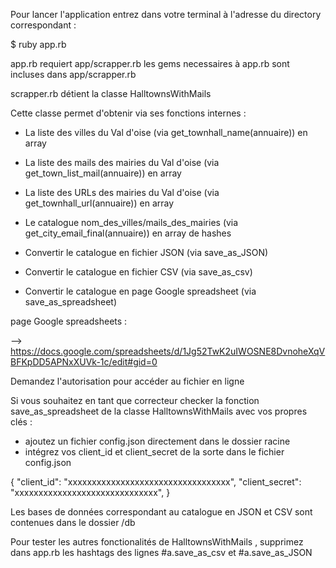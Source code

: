 Pour lancer l'application entrez dans votre terminal à l'adresse du directory correspondant :

$ ruby app.rb

app.rb requiert app/scrapper.rb
les gems necessaires à app.rb sont incluses dans app/scrapper.rb

scrapper.rb détient la classe HalltownsWithMails

Cette classe permet d'obtenir via ses fonctions internes :
 - La liste des villes du Val d'oise (via get_townhall_name(annuaire)) en array
 - La liste des mails des mairies du Val d'oise  (via get_town_list_mail(annuaire)) en array
 - La liste des URLs des mairies du Val d'oise (via get_townhall_url(annuaire)) en array
 - Le catalogue nom_des_villes/mails_des_mairies (via get_city_email_final(annuaire)) en array de   hashes

 - Convertir le catalogue en fichier JSON (via save_as_JSON)
 - Convertir le catalogue en fichier CSV (via save_as_csv)
 - Convertir le catalogue en page Google spreadsheet (via save_as_spreadsheet)

page Google spreadsheets :

-->  https://docs.google.com/spreadsheets/d/1Jg52TwK2uIWOSNE8DvnoheXqVBFKpDD5APNxXUVk-1c/edit#gid=0

Demandez l'autorisation pour accéder au fichier en ligne

Si vous souhaitez en tant que correcteur checker la fonction save_as_spreadsheet de la classe HalltownsWithMails avec vos propres clés :
 - ajoutez un fichier config.json directement dans le dossier racine
 - intégrez vos client_id et client_secret de la sorte dans le fichier config.json

  { "client_id": "xxxxxxxxxxxxxxxxxxxxxxxxxxxxxxxxxx",
   "client_secret": "xxxxxxxxxxxxxxxxxxxxxxxxxxxxxx", }

Les bases de données correspondant au catalogue en JSON et CSV sont contenues dans le dossier /db

Pour tester les autres fonctionalités de HalltownsWithMails , supprimez  dans app.rb les hashtags des lignes
#a.save_as_csv et #a.save_as_JSON
